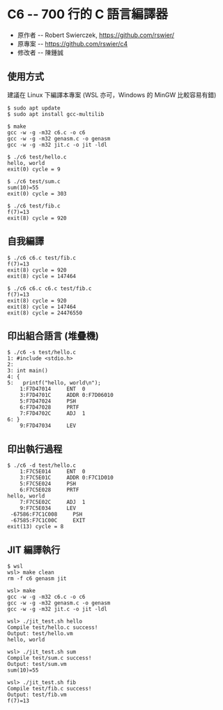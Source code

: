 # C6 -- 700 行的 C 語言編譯器

* 原作者 -- Robert Swierczek, https://github.com/rswier/
* 原專案 -- https://github.com/rswier/c4
* 修改者 -- 陳鍾誠

## 使用方式

建議在 Linux 下編譯本專案 (WSL 亦可，Windows 的 MinGW 比較容易有錯)

```
$ sudo apt update
$ sudo apt install gcc-multilib

$ make
gcc -w -g -m32 c6.c -o c6
gcc -w -g -m32 genasm.c -o genasm
gcc -w -g -m32 jit.c -o jit -ldl

$ ./c6 test/hello.c
hello, world
exit(0) cycle = 9

$ ./c6 test/sum.c
sum(10)=55
exit(0) cycle = 303

$ ./c6 test/fib.c
f(7)=13
exit(8) cycle = 920
```

## 自我編譯

```
$ ./c6 c6.c test/fib.c
f(7)=13
exit(8) cycle = 920
exit(8) cycle = 147464

$ ./c6 c6.c c6.c test/fib.c
f(7)=13
exit(8) cycle = 920
exit(8) cycle = 147464
exit(8) cycle = 24476550
```

## 印出組合語言 (堆疊機)

```
$ ./c6 -s test/hello.c
1: #include <stdio.h>
2:
3: int main()
4: {
5:   printf("hello, world\n");
    1:F7D47014     ENT  0
    3:F7D4701C     ADDR 0:F7D06010
    5:F7D47024     PSH
    6:F7D47028     PRTF
    7:F7D4702C     ADJ  1
6: }
    9:F7D47034     LEV
```

## 印出執行過程

```
$ ./c6 -d test/hello.c
    1:F7C5E014     ENT  0
    3:F7C5E01C     ADDR 0:F7C1D010
    5:F7C5E024     PSH
    6:F7C5E028     PRTF
hello, world
    7:F7C5E02C     ADJ  1
    9:F7C5E034     LEV
 -67586:F7C1C008     PSH
 -67585:F7C1C00C     EXIT
exit(13) cycle = 8
```

## JIT 編譯執行

```
$ wsl
wsl> make clean
rm -f c6 genasm jit

wsl> make
gcc -w -g -m32 c6.c -o c6
gcc -w -g -m32 genasm.c -o genasm
gcc -w -g -m32 jit.c -o jit -ldl

wsl> ./jit_test.sh hello
Compile test/hello.c success!
Output: test/hello.vm
hello, world

wsl> ./jit_test.sh sum
Compile test/sum.c success!
Output: test/sum.vm
sum(10)=55

wsl> ./jit_test.sh fib
Compile test/fib.c success!
Output: test/fib.vm
f(7)=13
```

